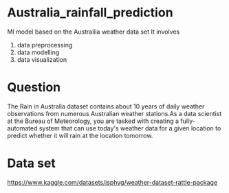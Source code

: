 # Australia_rainfall_prediction
Ml model based on the Austrailia weather data set 
It involves 
1) data preprocessing
2) data modelling
3) data visualization

# Question
The Rain in Australia dataset contains about 10 years of daily weather observations from numerous Australian weather stations.As a data scientist at the Bureau of Meteorology, you are tasked with creating a fully-automated system that can use today's weather data for a given location to predict whether it will rain at the location tomorrow.

# Data set
<a> https://www.kaggle.com/datasets/jsphyg/weather-dataset-rattle-package<a>
